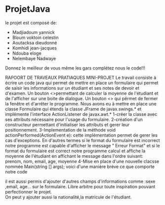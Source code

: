 # ProjetJava
le projet est composé de:
- Madjiadoum yannick
- Bloum voktoin celestin
- Aoutacksa dieudonné
- Komhidi jean-jacques
- Ndouba eloge
- Nelembaye Nadwaye

Donnez le meilleur de vous même les gars complétez nous le code!!!

RAPOORT DE TRAVEAUX PRATIAQUES MINI-PROJET
Le travail consiste à écrire un code java qui permet de mettre en place un formulaire qui permet de saisir les informations sur un étudiant et ses notes de devoir et d'examen. Un bouton <<Calculer la Moyenne>>permettant de calculer la moyenne de l'étudiant et de l'afficher sur une boite de dialogue. Un bouton <<Annuler>> qui pêrmet de fermer la fenêtre et d'arrêter le programme.
Nous avons eu à mettre en place une classe Formulaire qui étends la classe JFrame de javax.swings.* et implémente l'interface ActionListener de javax.awt.*
1-créer la classe avec ses attributs nécessaire pour l'usage du formulaire.
2-création d'un constructeur permettant d'initialiser les attributs et gerer leur positionnement.
3-Implementation de la méthode void actionPerformed(ActionEvent e): cette implémentation permet de gerer les cas d'exceptions. En d'autres termes si le format du formulaire est incorrect notre programme est capable d'afficher le message " Erreur Format" et si le format du formulaire est correct notre programme calcul et affiche la moyenne de l'étudiant en affichant le message dans l'ordre suivant: prenom, nom, email, age, moyenne
4-Mise en place d'une nouvelle clacsse nommée Main(string [] args);
voici d'une manière brève ce que comporte notre code


il est aussi permis d'ajouter d'autres champs d'informations comme :sexe ,email, age... sur le formulaire. Libre arbitre pour toute inspiration pouvant perfectionner le projet.  
On peut y ajouter aussi la nationalité,la matricule de l'étudiant.
